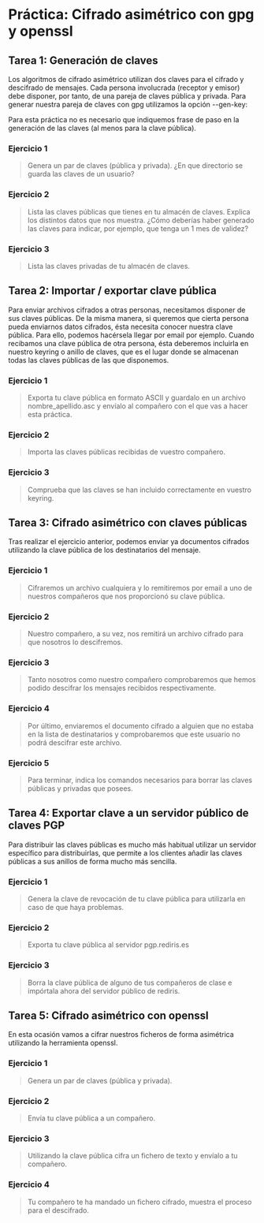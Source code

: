 # Práctica: Cifrado asimétrico con gpg y openssl

## Tarea 1: Generación de claves

Los algoritmos de cifrado asimétrico utilizan dos claves para el cifrado y descifrado de mensajes. Cada persona involucrada (receptor y emisor) debe disponer, por tanto, de una pareja de claves pública y privada. Para generar nuestra pareja de claves con gpg utilizamos la opción --gen-key:

Para esta práctica no es necesario que indiquemos frase de paso en la generación de las claves (al menos para la clave pública).


### Ejercicio 1
> Genera un par de claves (pública y privada). ¿En que directorio se guarda las claves de un usuario?

### Ejercicio 2
> Lista las claves públicas que tienes en tu almacén de claves. Explica los distintos datos que nos muestra. ¿Cómo deberías haber generado las claves para indicar, por ejemplo, que tenga un 1 mes de validez?

### Ejercicio 3
> Lista las claves privadas de tu almacén de claves.




## Tarea 2: Importar / exportar clave pública

Para enviar archivos cifrados a otras personas, necesitamos disponer de sus claves públicas. De la misma manera, si queremos que cierta persona pueda enviarnos datos cifrados, ésta necesita conocer nuestra clave pública. Para ello, podemos hacérsela llegar por email por ejemplo. Cuando recibamos una clave pública de otra persona, ésta deberemos incluirla en nuestro keyring o anillo de claves, que es el lugar donde se almacenan todas las claves públicas de las que disponemos.

### Ejercicio 1
> Exporta tu clave pública en formato ASCII y guardalo en un archivo nombre_apellido.asc y envíalo al compañero con el que vas a hacer esta práctica.

### Ejercicio 2
> Importa las claves públicas recibidas de vuestro compañero.

### Ejercicio 3
> Comprueba que las claves se han incluido correctamente en vuestro keyring.




## Tarea 3: Cifrado asimétrico con claves públicas

Tras realizar el ejercicio anterior, podemos enviar ya documentos cifrados utilizando la clave pública de los destinatarios del mensaje.

### Ejercicio 1
> Cifraremos un archivo cualquiera y lo remitiremos por email a uno de nuestros compañeros que nos proporcionó su clave pública.

### Ejercicio 2
> Nuestro compañero, a su vez, nos remitirá un archivo cifrado para que nosotros lo descifremos.

### Ejercicio 3
> Tanto nosotros como nuestro compañero comprobaremos que hemos podido descifrar los mensajes recibidos respectivamente.

### Ejercicio 4
> Por último, enviaremos el documento cifrado a alguien que no estaba en la lista de destinatarios y comprobaremos que este usuario no podrá descifrar este archivo.

### Ejercicio 5
> Para terminar, indica los comandos necesarios para borrar las claves públicas y privadas que posees.




## Tarea 4: Exportar clave a un servidor público de claves PGP

Para distribuir las claves públicas es mucho más habitual utilizar un servidor específico para distribuirlas, que permite a los clientes añadir las claves públicas a sus anillos de forma mucho más sencilla.



### Ejercicio 1
> Genera la clave de revocación de tu clave pública para utilizarla en caso de que haya problemas.

### Ejercicio 2
> Exporta tu clave pública al servidor pgp.rediris.es

### Ejercicio 3
> Borra la clave pública de alguno de tus compañeros de clase e impórtala ahora del servidor público de rediris.





## Tarea 5: Cifrado asimétrico con openssl

En esta ocasión vamos a cifrar nuestros ficheros de forma asimétrica utilizando la herramienta openssl.

### Ejercicio 1
> Genera un par de claves (pública y privada).

### Ejercicio 2
> Envía tu clave pública a un compañero.

### Ejercicio 3
> Utilizando la clave pública cifra un fichero de texto y envíalo a tu compañero.

### Ejercicio 4
> Tu compañero te ha mandado un fichero cifrado, muestra el proceso para el descifrado.
